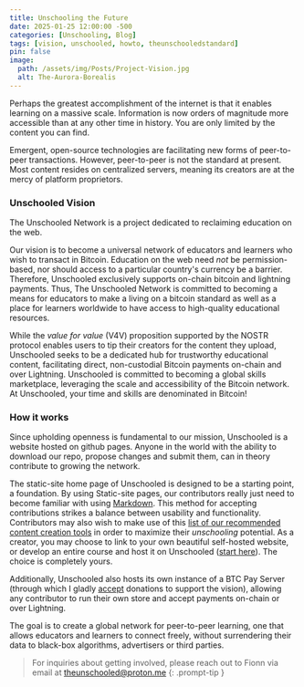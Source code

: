```yaml
---
title: Unschooling the Future
date: 2025-01-25 12:00:00 -500
categories: [Unschooling, Blog]
tags: [vision, unschooled, howto, theunschooledstandard]
pin: false
image:
  path: /assets/img/Posts/Project-Vision.jpg
  alt: The-Aurora-Borealis
---
```


Perhaps the greatest accomplishment of the internet is that it enables learning on a massive scale. Information is now orders of magnitude more accessible than at any other time in history. You are only limited by the content you can find.

Emergent, open-source technologies are facilitating new forms of peer-to-peer transactions. However, peer-to-peer is not the standard at present. Most content resides on centralized servers, meaning its creators are at the mercy of platform proprietors.

### Unschooled Vision

The Unschooled Network is a project dedicated to reclaiming education on the web.

Our vision is to become a universal network of educators and learners who wish to transact in Bitcoin. Education on the web need _not_ be permission-based, nor should access to a particular country's currency be a barrier. Therefore, Unschooled exclusively supports on-chain bitcoin and lightning payments. Thus, The Unschooled Network is committed to becoming a means for educators to make a living on a bitcoin standard as well as a place for learners worldwide to have access to high-quality educational resources.

While the _value for value_ (V4V) proposition supported by the NOSTR protocol enables users to tip their creators for the content they upload, Unschooled seeks to be a dedicated hub for trustworthy educational content, facilitating direct, non-custodial Bitcoin payments on-chain and over Lightning. Unschooled is committed to becoming a global skills marketplace, leveraging the scale and accessibility of the Bitcoin network. At Unschooled, your time and skills are denominated in Bitcoin! 

### How it works

Since upholding openness is fundamental to our mission, Unschooled is a website hosted on github pages. Anyone in the world with the ability to download our repo, propose changes and submit them, can in theory contribute to growing the network.

The static-site home page of Unschooled is designed to be a starting point, a foundation. By using Static-site pages, our contributors really just need to become familiar with using [Markdown](https://www.markdownguide.org/cheat-sheet/). This method for accepting contributions strikes a balance between usability and functionality. Contributors may also wish to make use of this [list of our recommended content creation tools](https://theunschoolednetwork.github.io/posts/Useful-Content-Creation-Resources/) in order to maximize their _unschooling_ potential. As a creator, you may choose to link to your own beautiful self-hosted website, or develop an entire course and host it on Unschooled ([start here](https://theunschoolednetwork.github.io/posts/Contributing-to-Unschooled/)). The choice is completely yours.

Additionally, Unschooled also hosts its own instance of a BTC Pay Server (through which I gladly [accept](https://theunschoolednetwork.github.io/posts/Supporting-an-Unschooled-Future-Crowdfund/) donations to support the vision), allowing any contributor to run their own store and accept payments on-chain or over Lightning.

The goal is to create a global network for peer-to-peer learning, one that allows educators and learners to connect freely, without surrendering their data to black-box algorithms, advertisers or third parties.

> For inquiries about getting involved, please reach out to Fionn via email at theunschooled@proton.me
{: .prompt-tip }